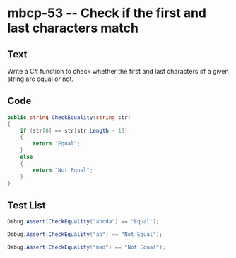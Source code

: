 # mbcp-53 -- Check if the first and last characters match

## Text

Write a C# function to check whether the first and last characters of a given string are equal or not.

## Code

```csharp
public string CheckEquality(string str)
{
    if (str[0] == str[str.Length - 1])
    {
        return "Equal";
    }
    else
    {
        return "Not Equal";
    }
}
```

## Test List

```csharp
Debug.Assert(CheckEquality("abcda") == "Equal");
```

```csharp
Debug.Assert(CheckEquality("ab") == "Not Equal");
```

```csharp
Debug.Assert(CheckEquality("mad") == "Not Equal");
```
